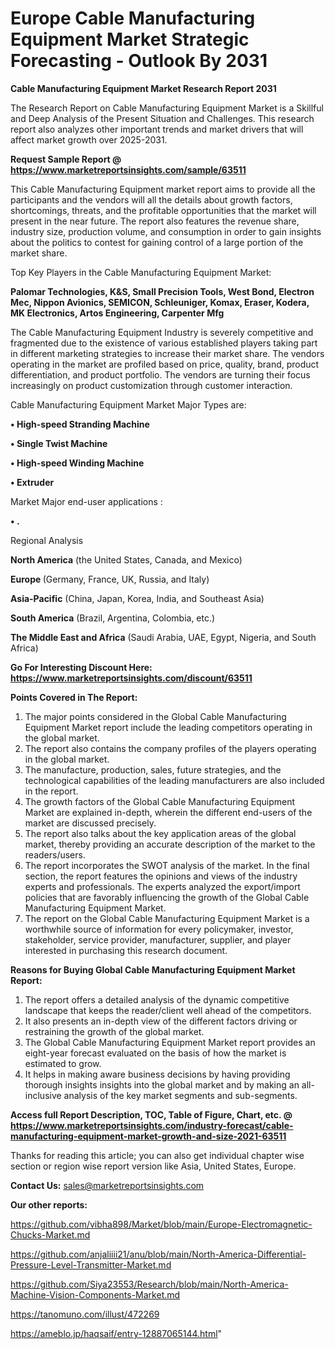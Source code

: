 # Europe Cable Manufacturing Equipment Market Strategic Forecasting - Outlook By 2031

<strong>Cable Manufacturing Equipment Market Research Report 2031</strong>

The Research Report on Cable Manufacturing Equipment Market is a Skillful and Deep Analysis of the Present Situation and Challenges. This research report also analyzes other important trends and market drivers that will affect market growth over 2025-2031.

<strong>Request Sample Report @ <a href=https://www.marketreportsinsights.com/sample/63511>https://www.marketreportsinsights.com/sample/63511</a></strong>

This Cable Manufacturing Equipment market report aims to provide all the participants and the vendors will all the details about growth factors, shortcomings, threats, and the profitable opportunities that the market will present in the near future. The report also features the revenue share, industry size, production volume, and consumption in order to gain insights about the politics to contest for gaining control of a large portion of the market share.

Top Key Players in the Cable Manufacturing Equipment Market:

<strong>Palomar Technologies, K&S, Small Precision Tools, West Bond, Electron Mec, Nippon Avionics, SEMICON, Schleuniger, Komax, Eraser, Kodera, MK Electronics, Artos Engineering, Carpenter Mfg</strong>

The Cable Manufacturing Equipment Industry is severely competitive and fragmented due to the existence of various established players taking part in different marketing strategies to increase their market share. The vendors operating in the market are profiled based on price, quality, brand, product differentiation, and product portfolio. The vendors are turning their focus increasingly on product customization through customer interaction.

Cable Manufacturing Equipment Market Major Types are:

<strong>• High-speed Stranding Machine

• Single Twist Machine

• High-speed Winding Machine

• Extruder</strong>

Market Major end-user applications :

<strong>• .</strong>

Regional Analysis

</u><strong><b>North America</b></strong> (the United States, Canada, and Mexico)

<strong><b>Europe </b></strong>(Germany, France, UK, Russia, and Italy)

<strong><b>Asia-Pacific</b></strong> (China, Japan, Korea, India, and Southeast Asia)

<strong><b>South America</b></strong> (Brazil, Argentina, Colombia, etc.)

<strong><b>The Middle East and Africa</b></strong> (Saudi Arabia, UAE, Egypt, Nigeria, and South Africa)

<strong>Go For Interesting Discount Here: <a href=https://www.marketreportsinsights.com/discount/63511>https://www.marketreportsinsights.com/discount/63511</a></strong>

<strong>Points Covered in The Report:</strong>
<ol>
  <li>The major points considered in the Global Cable Manufacturing Equipment Market report include the leading competitors operating in the global market.</li>
  <li>The report also contains the company profiles of the players operating in the global market.</li>
  <li>The manufacture, production, sales, future strategies, and the technological capabilities of the leading manufacturers are also included in the report.</li>
  <li>The growth factors of the Global Cable Manufacturing Equipment Market are explained in-depth, wherein the different end-users of the market are discussed precisely.</li>
  <li>The report also talks about the key application areas of the global market, thereby providing an accurate description of the market to the readers/users.</li>
  <li>The report incorporates the SWOT analysis of the market. In the final section, the report features the opinions and views of the industry experts and professionals. The experts analyzed the export/import policies that are favorably influencing the growth of the Global Cable Manufacturing Equipment Market.</li>
  <li>The report on the Global Cable Manufacturing Equipment Market is a worthwhile source of information for every policymaker, investor, stakeholder, service provider, manufacturer, supplier, and player interested in purchasing this research document.</li>
</ol>
<strong>Reasons for Buying Global Cable Manufacturing Equipment Market Report:</strong>

<ol>
  <li>The report offers a detailed analysis of the dynamic competitive landscape that keeps the reader/client well ahead of the competitors.</li>
  <li>It also presents an in-depth view of the different factors driving or restraining the growth of the global market.</li>
  <li>The Global Cable Manufacturing Equipment Market report provides an eight-year forecast evaluated on the basis of how the market is estimated to grow.</li>
  <li>It helps in making aware business decisions by having providing thorough insights insights into the global market and by making an all-inclusive analysis of the key market segments and sub-segments.</li>
</ol>
<strong>Access full Report Description, TOC, Table of Figure, Chart, etc. @ <a href=https://www.marketreportsinsights.com/industry-forecast/cable-manufacturing-equipment-market-growth-and-size-2021-63511>https://www.marketreportsinsights.com/industry-forecast/cable-manufacturing-equipment-market-growth-and-size-2021-63511</a></strong>


Thanks for reading this article; you can also get individual chapter wise section or region wise report version like Asia, United States, Europe.

<strong>Contact Us:</strong>
sales@marketreportsinsights.com

<strong>Our other reports:</strong>

<a href=https://github.com/vibha898/Market/blob/main/Europe-Electromagnetic-Chucks-Market.md>https://github.com/vibha898/Market/blob/main/Europe-Electromagnetic-Chucks-Market.md</a>

<a href=https://github.com/anjaliiii21/anu/blob/main/North-America-Differential-Pressure-Level-Transmitter-Market.md>https://github.com/anjaliiii21/anu/blob/main/North-America-Differential-Pressure-Level-Transmitter-Market.md</a>

<a href=https://github.com/Siya23553/Research/blob/main/North-America-Machine-Vision-Components-Market.md>https://github.com/Siya23553/Research/blob/main/North-America-Machine-Vision-Components-Market.md</a>

<a href=https://tanomuno.com/illust/472269>https://tanomuno.com/illust/472269</a>

<a href=https://ameblo.jp/haqsaif/entry-12887065144.html>https://ameblo.jp/haqsaif/entry-12887065144.html</a>"
